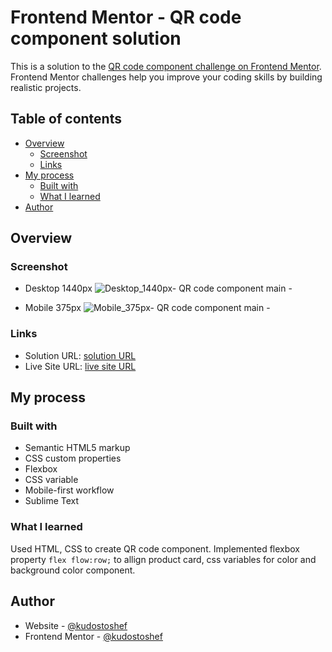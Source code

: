 # Frontend Mentor - QR code component solution

This is a solution to the [QR code component challenge on Frontend Mentor](https://www.frontendmentor.io/challenges/qr-code-component-iux_sIO_H). Frontend Mentor challenges help you improve your coding skills by building realistic projects. 

## Table of contents

- [Overview](#overview)
  - [Screenshot](#screenshot)
  - [Links](#links)
- [My process](#my-process)
  - [Built with](#built-with)
  - [What I learned](#what-i-learned)
- [Author](#author)


## Overview

### Screenshot
- Desktop 1440px
![Desktop_1440px- QR code component main -](https://github.com/kudos2Shef/QR_code_component/assets/16985060/ba9a30ba-2ed1-458c-a160-8e2086b26446)

- Mobile 375px 
![Mobile_375px- QR code component main -](https://github.com/kudos2Shef/QR_code_component/assets/16985060/55245a75-0307-4456-8c36-8a834d9d5de0)

### Links

- Solution URL: [solution URL ](https://github.com/kudos2Shef/QR_code_component)
- Live Site URL: [live site URL ](https://kudos2shef.github.io/QR_code_component/)

## My process

### Built with

- Semantic HTML5 markup
- CSS custom properties
- Flexbox
- CSS variable
- Mobile-first workflow
- Sublime Text

### What I learned
Used HTML, CSS to create QR code component. Implemented flexbox property ``` flex flow:row; ``` to allign product card, css variables for color and background color component. 

## Author

- Website - [@kudostoshef](https://github.com/kudos2Shef)
- Frontend Mentor - [@kudostoshef]( https://www.frontendmentor.io/profile/kudos2Shef)


